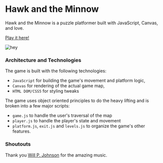 # Hawk and the Minnow

Hawk and the Minnow is a puzzle platformer built with JavaScript, Canvas, and love.

[Play it here!](https://seanchowdhury.github.io)

![hey](https://raw.githubusercontent.com/seanchowdhury/hawk-and-the-minnow/master/app/assests/images.productionpic.png)

### Architecture and Technologies

The game is built with the  following technologies:

- `JavaScript` for building the game's movement and platform logic,
- `Canvas` for rendering of the actual game map,
- `HTML DOM/CSS5` for styling tweaks

The game uses object oriented principles to do the heavy lifting and is broken into a few major scripts:

- `game.js` to handle the user's traversal of the map
- `player.js` to handle the player's state and movement
- `platform.js`, `exit.js` and `levels.js` to organize the game's other features.


### Shoutouts

Thank you [Will P. Johnson](https://github.com/willpjohnson) for the amazing music.

